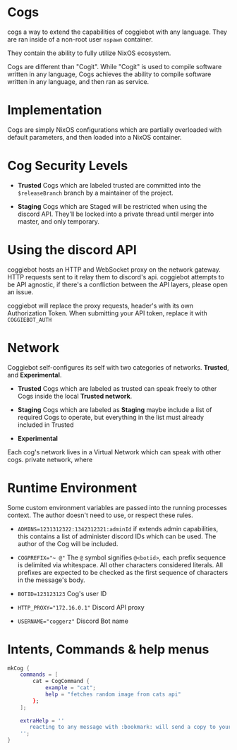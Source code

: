 # Cogs

cogs a way to extend the capabilities of coggiebot with any language. They are ran inside of a non-root user `nspawn` container. 

They contain the ability to fully utilize NixOS ecosystem.

Cogs are different than "Cogit". While "Cogit" is used to compile software written in any language, Cogs achieves the ability to compile software written in any language, and then ran as service. 


# Implementation
Cogs are simply NixOS configurations which are partially overloaded with default parameters, and then loaded into a NixOS container.

# Cog Security Levels
- **Trusted**
  Cogs which are labeled trusted are committed into the `$releaseBranch` branch by a maintainer of the project.
  
- **Staging**
  Cogs which are Staged will be restricted when using the discord API. They'll be locked into a private thread until merger into master, and only temporary.


# Using the discord API
coggiebot hosts an HTTP and WebSocket proxy on the network gateway. HTTP requests sent to it relay them to discord's api. coggiebot attempts to be API agnostic, if there's a confliction between the API layers, please open an issue.

coggiebot will replace the proxy requests, header's with its own Authorization Token. When submitting your API token, replace it with `COGGIEBOT_AUTH`


# Network
Coggiebot self-configures its self with two categories of networks. **Trusted**, and **Experimental**.

- **Trusted** Cogs which are labeled as trusted can speak freely to other Cogs inside the local **Trusted network**.

- **Staging** Cogs which are labeled as **Staging** maybe include a list of required Cogs to operate, but everything in the list must already included in Trusted

- **Experimental**


Each cog's network lives in a Virtual Network which can speak with other cogs.  private network, where 

# Runtime Environment
Some custom environment variables are passed into the running processes context. The author doesn't need to use, or respect these rules.

- `ADMINS=1231312322:1342312321:adminId`
  if extends admin capabilities, this contains a list of administer discord IDs which can be used. The author of the Cog will be included.

- `COGPREFIX="~ @"`
  The `@` symbol signifies `@<botid>`, each prefix sequence is delimited via whitespace. All other characters considered literals. All prefixes are expected to be checked as the first sequence of characters in the message's body. 
  
- `BOTID=123123123`
  Cog's user ID

- `HTTP_PROXY="172.16.0.1"`
  Discord API proxy

- `USERNAME="coggerz"`
  Discord Bot name

# Intents, Commands & help menus
```nix
mkCog {
    commands = [
        cat = CogCommand {
            example = "cat";
            help = "fetches random image from cats api"
        };
    ];
    
    extraHelp = ''
       reacting to any message with :bookmark: will send a copy to your direct message indox.
    '';
}

```
